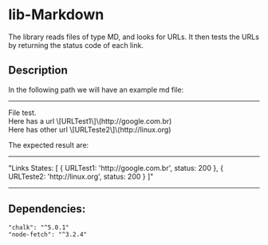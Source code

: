 # lib-Markdown

The library reads files of type MD, and looks for URLs. It then tests the URLs by returning the status code of each link.

<h2>Description</h2>
<p>In the following path we will have an example md file:</p>
<hr />
File test.<br />Here has a url \[URLTest1\]\(http://google.com.br)<br>
Here has other url \[URLTeste2\]\(http://linux.org)


<p>The expected result are:</p>
<hr />
"Links States: [
  { URLTest1: 'http://google.com.br', status: 200 },
  { URLTeste2: 'http://linux.org', status: 200 }
]"

<hr />

<h2>Dependencies:</h2>

    "chalk": "^5.0.1"
    "node-fetch": "^3.2.4"